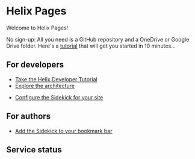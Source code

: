 # Helix Pages

Welcome to Helix Pages!

No sign-up: All you need is a GitHub repository and a OneDrive or Google Drive folder.
Here's a [tutorial](/tutorial/) that will get you started in 10 minutes...

## For developers

- [Take the Helix Developer Tutorial](/tutorial/)
- [Explore the architecture](/docs/architecture.md)
<!--
- [Add an Index to your site](docs/indexing.md)
- [Add an Atom feed to your site](docs/feed.md)
-->
- [Configure the Sidekick for your site](tools/sidekick/config.md)

## For authors

- [Add the Sidekick to your bookmark bar](tools/sidekick/)

## Service status

<script src="https://unpkg.com/@statuspage/status-widget/dist/index.js"></script> 
<statuspage-widget src="https://status.project-helix.io"></statuspage-widget>
